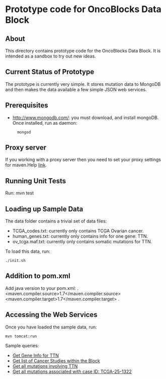 # Prototype code for OncoBlocks Data Block

## About

This directory contains prototype code for the OncoBlocks Data Block.  It is intended as a sandbox to try out new ideas.

## Current Status of Prototype

The prototype is currently very simple.  It stores mutation data to MongoDB and then makes the data available a few simple JSON web services.

## Prerequisites

* http://www.mongodb.com/:  you must download, and install mongoDB.  Once installed, run as daemon:  

		mongod

## Proxy server
If you working with a proxy server then you need to set your proxy settings for maven.Help <a href="https://maven.apache.org/guides/mini/guide-proxies.html">link</a>.

## Running Unit Tests

Run:
	mvn test
	
## Loading up Sample Data

The data folder contains a trivial set of data files:

* TCGA_codes.txt:  currently only contains TCGA Ovarian cancer.
* human_genes.txt:  currently only contains info for one gene:  TTN.
* ov_tcga.maf.txt:  currently only contains somatic mutations for TTN.

To load this data, run:

	./init.sh

## Addition to pom.xml 
Add java version to your pom.xml:
	<properties>
		.
		<maven.compiler.source>1.7</maven.compiler.source>
		<maven.compiler.target>1.7</maven.compiler.target>
		.
	</properties>


## Accessing the Web Services

Once you have loaded the sample data, run:

	mvn tomcat:run
		
Sample queries:

* [Get Gene Info for TTN](http://localhost:8080/oncoblocks/webservice.do?query=get_gene&gene_symbol=TTN)
* [Get list of Cancer Studies within the Block](http://localhost:8080/oncoblocks/webservice.do?query=get_cancer_studies)
* [Get all mutations involving TTN](http://localhost:8080/oncoblocks/webservice.do?query=get_mutations&entrez_id=7273)
* [Get all mutations associated with case ID:  TCGA-25-1322](http://localhost:8080/oncoblocks/webservice.do?query=get_mutations&case_id=TCGA-25-1322)
